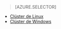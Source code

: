 > [AZURE.SELECTOR]
- [Clúster de Linux](../articles/hdinsight/hdinsight-hbase-tutorial-get-started-linux.md)
- [Clúster de Windows](../articles/hdinsight/hdinsight-hbase-tutorial-get-started.md)
